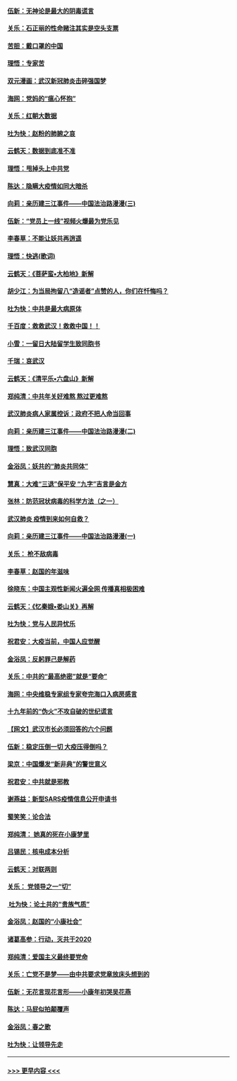 #### [伍新：无神论是最大的阴毒谎言](../pages/nsc993/n11846129.md?t=02070833) 
#### [关乐：石正丽的性命赌注其实是空头支票](../pages/nsc993/n11846109.md?t=02070833) 
#### [苦胆：戴口罩的中国](../pages/nsc993/n11845576.md?t=02070833) 
#### [理悟：专家苦](../pages/nsc993/n11845564.md?t=02070833) 
#### [双元漫画：武汉新冠肺炎击碎强国梦](../pages/nsc993/n11843320.md?t=02070833) 
#### [海网：党妈的“瘟心怀抱”](../pages/nsc993/n11840740.md?t=02070833) 
#### [关乐：红朝大数据](../pages/nsc993/n11840675.md?t=02070833) 
#### [吐为快：赵粉的肺腑之哀](../pages/nsc993/n11840618.md?t=02070833) 
#### [云鹤天：数据到底准不准](../pages/nsc993/n11840325.md?t=02070833) 
#### [理悟：甩掉头上中共党](../pages/nsc993/n11838826.md?t=02070833) 
#### [陈达：隐瞒大疫情如同大暗杀](../pages/nsc993/n11838771.md?t=02070833) 
#### [向莉：亲历建三江事件——中国法治路漫漫(三)](../pages/nsc993/n11831825.md?t=02070833) 
#### [伍新：“党员上一线”视频火爆最为党乐见](../pages/nsc993/n11838200.md?t=02070833) 
#### [李春草：不能让妖共再逍遥](../pages/nsc993/n11838102.md?t=02070833) 
#### [理悟：快逃(歌词)](../pages/nsc993/n11838083.md?t=02070833) 
#### [云鹤天：《菩萨蛮▪大柏地》新解](../pages/nsc993/n11838059.md?t=02070833) 
#### [胡少江：为当局拘留八“造谣者”点赞的人，你们在忏悔吗？](../pages/nsc993/n11836801.md?t=02070833) 
#### [吐为快：中共是最大病原体](../pages/nsc993/n11836748.md?t=02070833) 
#### [千百度：救救武汉！救救中国！！](../pages/nsc993/n11836145.md?t=02070833) 
#### [小雪：一留日大陆留学生致同胞书](../pages/nsc993/n11834624.md?t=02070833) 
#### [千瑞：哀武汉](../pages/nsc993/n11833647.md?t=02070833) 
#### [云鹤天：《清平乐▪六盘山》新解](../pages/nsc993/n11833611.md?t=02070833) 
#### [郑纯清：中共年关好难熬 熬过更难熬](../pages/nsc993/n11833489.md?t=02070833) 
#### [武汉肺炎病人家属控诉：政府不把人命当回事](../pages/nsc993/n11833205.md?t=02070833) 
#### [向莉：亲历建三江事件——中国法治路漫漫(二)](../pages/nsc993/n11829102.md?t=02070833) 
#### [理悟：致武汉同胞](../pages/nsc993/n11831522.md?t=02070833) 
#### [金浴凤：妖共的“肺炎共同体”](../pages/nsc993/n11829448.md?t=02070833) 
#### [慧真：大难“三退”保平安 “九字”吉言是金方](../pages/nsc993/n11829501.md?t=02070833) 
#### [张林：防范冠状病毒的科学方法（之一）](../pages/nsc993/n11828618.md?t=02070833) 
#### [武汉肺炎 疫情到来如何自救？](../pages/nsc993/n11827632.md?t=02070833) 
#### [向莉：亲历建三江事件——中国法治路漫漫(一)](../pages/nsc993/n11827190.md?t=02070833) 
#### [关乐： 枪不敌病毒](../pages/nsc993/n11826746.md?t=02070833) 
#### [李春草：赵国的年滋味](../pages/nsc993/n11826321.md?t=02070833) 
#### [徐晓东：中国主观性新闻火遍全网 传播真相极困难](../pages/nsc993/n11826508.md?t=02070833) 
#### [云鹤天：《忆秦娥▪娄山关》再解](../pages/nsc993/n11824682.md?t=02070833) 
#### [吐为快：党与人民异忧乐](../pages/nsc993/n11824660.md?t=02070833) 
#### [祝君安：大疫当前，中国人应觉醒](../pages/nsc993/n11821946.md?t=02070833) 
#### [金浴凤：反躬罪己是解药](../pages/nsc993/n11820280.md?t=02070833) 
#### [关乐：中共的“最高绝密”就是“要命”](../pages/nsc993/n11816946.md?t=02070833) 
#### [海网：中央维稳专家组专家夸完海口入病房感言](../pages/nsc993/n11815138.md?t=02070833) 
#### [十九年前的“伪火”不攻自破的世纪谎言](../pages/nsc993/n11813238.md?t=02070833) 
#### [【网文】武汉市长必须回答的六个问题](../pages/nsc993/n11813848.md?t=02070833) 
#### [伍新：稳定压倒一切 大疫压得倒吗？](../pages/nsc993/n11812634.md?t=02070833) 
#### [梁京：中国爆发“新非典”的警世意义](../pages/nsc993/n11812554.md?t=02070833) 
#### [祝君安：中共就是邪教](../pages/nsc993/n11812431.md?t=02070833) 
#### [谢燕益：新型SARS疫情信息公开申请书](../pages/nsc993/n11808840.md?t=02070833) 
#### [蜀笑笑：论合法](../pages/nsc993/n11808064.md?t=02070833) 
#### [郑纯清： 她真的死在小康梦里](../pages/nsc993/n11806623.md?t=02070833) 
#### [吕锡民：核电成本分析](../pages/nsc993/n11806284.md?t=02070833) 
#### [云鹤天：对联两则](../pages/nsc993/n11805957.md?t=02070833) 
#### [关乐： 党领导之一“切”](../pages/nsc993/n11804505.md?t=02070833) 
#### [ 吐为快：论土共的“贵族气质”](../pages/nsc993/n11804490.md?t=02070833) 
#### [金浴凤：赵国的“小康社会”](../pages/nsc993/n11804452.md?t=02070833) 
#### [诸葛高参：行动，灭共于2020](../pages/nsc993/n11804120.md?t=02070833) 
#### [郑纯清：爱国主义最终要党命](../pages/nsc993/n11802197.md?t=02070833) 
#### [关乐：亡党不是梦——由中共要求党章放床头想到的](../pages/nsc993/n11802156.md?t=02070833) 
#### [伍新：无花言现花言形——小康年初哭吴花燕](../pages/nsc993/n11800044.md?t=02070833) 
#### [陈达：马屁似拍颠覆声](../pages/nsc993/n11800010.md?t=02070833) 
#### [金浴凤：春之歌](../pages/nsc993/n11797687.md?t=02070833) 
#### [吐为快：让领导先走](../pages/nsc993/n11797512.md?t=02070833) 

----
#### [ >>> 更早内容 <<< ](../indexes/nsc993-earlier.md)
